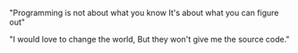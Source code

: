"Programming is not about what you know 
It's about what you can figure out"


"I would love to change the world,
But they won't give me the source code."